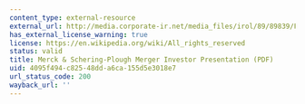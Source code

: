 ```yaml
---
content_type: external-resource
external_url: http://media.corporate-ir.net/media_files/irol/89/89839/FINAL_Merck_Schering-Plough_Presentation.pdf
has_external_license_warning: true
license: https://en.wikipedia.org/wiki/All_rights_reserved
status: valid
title: Merck & Schering-Plough Merger Investor Presentation (PDF)
uid: 4095f494-c825-48dd-a6ca-155d5e3018e7
url_status_code: 200
wayback_url: ''
---
```


